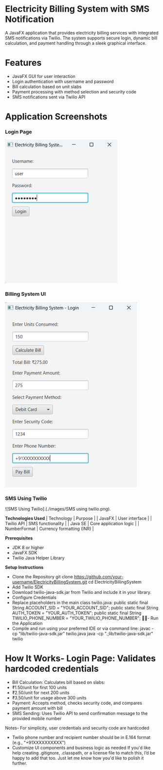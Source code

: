# **Electricity Billing System with SMS Notification**

 A JavaFX application that provides electricity billing services with integrated SMS notifications via Twilio. The system supports secure login, dynamic bill calculation, and payment handling through a sleek graphical interface.

# **Features**
- JavaFX GUI for user interaction
- Login authentication with username and password
- Bill calculation based on unit slabs
- Payment processing with method selection and security code
- SMS notifications sent via Twilio API

# **Application Screenshots**

### Login Page

![Login Page](./images/loginpage.png)

### Billing System UI

![Billing System](./images/BillingSystem.png)

### SMS Using Twilio

![SMS Using Twilio].(./images/SMS using twilio.png).


**Technologies Used**
| Technology | Purpose | 
| JavaFX | User interface | 
| Twilio API | SMS functionality | 
| Java SE | Core application logic | 
| NumberFormat | Currency formatting (INR) | 



**Prerequisites**
- JDK 8 or higher
- JavaFX SDK
- Twilio Java Helper Library

**Setup Instructions**
- Clone the Repository
git clone https://github.com/your-username/ElectricityBillingSystem.git
cd ElectricityBillingSystem
- Add Twilio SDK
- Download twilio-java-sdk.jar from Twilio and include it in your library.
- Configure Credentials
- Replace placeholders in the main class twilio.java:
public static final String ACCOUNT_SID = "YOUR_ACCOUNT_SID";
public static final String AUTH_TOKEN = "YOUR_AUTH_TOKEN";
public static final String TWILIO_PHONE_NUMBER = "YOUR_TWILIO_PHONE_NUMBER";
- Run the Application
- Compile and run using your preferred IDE or via command line:
javac -cp "lib/twilio-java-sdk.jar" twilio.java
java -cp ".;lib/twilio-java-sdk.jar" twilio

# **How It Works- Login Page: Validates hardcoded credentials**
- Bill Calculation: Calculates bill based on slabs:
- ₹1.50/unit for first 100 units
- ₹2.50/unit for next 200 units
- ₹3.50/unit for usage above 300 units
- Payment: Accepts method, checks security code, and compares payment amount with bill
- SMS Sending: Uses Twilio API to send confirmation message to the provided mobile number



Notes- For simplicity, user credentials and security code are hardcoded
- Twilio phone number and recipient number should be in E.164 format (e.g., "+91XXXXXXXXXX")
- Customize UI components and business logic as needed
If you'd like help creating .gitignore, .classpath, or a license file to match this, I’d be happy to add that too. Just let me know how you'd like to polish it further.
